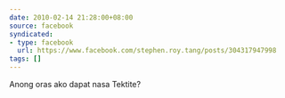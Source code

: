 ```yaml
---
date: 2010-02-14 21:28:00+08:00
source: facebook
syndicated:
- type: facebook
  url: https://www.facebook.com/stephen.roy.tang/posts/304317947998
tags: []
---
```


Anong oras ako dapat nasa Tektite?